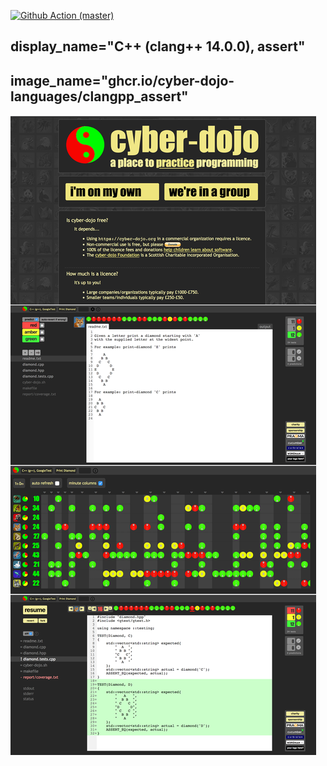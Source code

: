 [![Github Action (master)](https://github.com/cyber-dojo-languages/clangpluplus-assert/actions/workflows/main.yml/badge.svg)](https://github.com/cyber-dojo-languages/clangpluplus-assert/actions)

## display_name="C++ (clang++ 14.0.0), assert"
## image_name="ghcr.io/cyber-dojo-languages/clangpp_assert"

![cyber-dojo.org home page](https://github.com/cyber-dojo/cyber-dojo/blob/master/shared/home_page_snapshot.png)